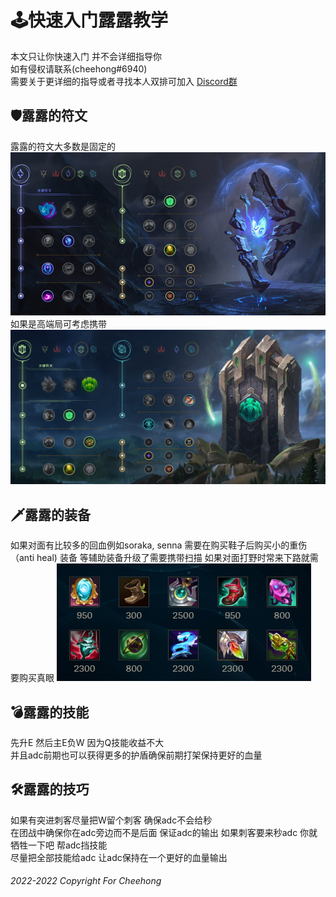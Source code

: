 # 🕹快速入门露露教学

本文只让你快速入门 并不会详细指导你  
如有侵权请联系(cheehong#6940)  
需要关于更详细的指导或者寻找本人双排可加入 [Discord群](https://checore.net/discord)


## 🛡露露的符文
露露的符文大多数是固定的
![runes.png](/resource/runes.png)
如果是高端局可考虑携带
![runes_hight.png](/resource/runes_hight.png)

## 🗡露露的装备
如果对面有比较多的回血例如soraka, senna 需要在购买鞋子后购买小的重伤（anti heal) 装备
等辅助装备升级了需要携带扫描 如果对面打野时常来下路就需要购买真眼
![item.png](/resource/item.png)

## 💣露露的技能
先升E 然后主E负W 因为Q技能收益不大    
并且adc前期也可以获得更多的护盾确保前期打架保持更好的血量

## 🛠露露的技巧
如果有突进刺客尽量把W留个刺客 确保adc不会给秒  
在团战中确保你在adc旁边而不是后面 保证adc的输出 如果刺客要来秒adc 你就牺牲一下吧 帮adc挡技能  
尽量把全部技能给adc 让adc保持在一个更好的血量输出

###### 2022-2022 Copyright For Cheehong
